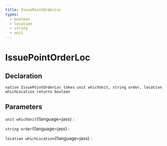 ```yaml
---
title: IssuePointOrderLoc
types:
  - boolean
  - location
  - string
  - unit
---
```


# IssuePointOrderLoc

## Declaration

```jass
native IssuePointOrderLoc takes unit whichUnit, string order, location whichLocation returns boolean
```

## Parameters
`unit whichUnit`{!language=jass}
: 

`string order`{!language=jass}
: 

`location whichLocation`{!language=jass}
: 
